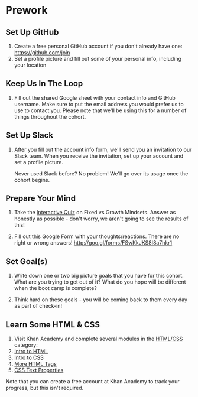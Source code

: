 # Prework

## Set Up GitHub

1. Create a free personal GitHub account if you don't already have one: https://github.com/join
1. Set a profile picture and fill out some of your personal info, including your location

## Keep Us In The Loop

1. Fill out the shared Google sheet with your contact info and GitHub username. Make sure to put the email address you would prefer us to use to contact you. Please note that we'll be using this for a number of things throughout the cohort.

## Set Up Slack

1. After you fill out the account info form, we'll send you an invitation to our Slack team. When you receive the invitation, set up your account and set a profile picture.

   Never used Slack before? No problem! We'll go over its usage once the cohort begins.

## Prepare Your Mind

1. Take the [Interactive Quiz](http://www.londonacademyofit.co.uk/learning-blog/learning/interactive-quiz-fixed-vs-growth-mindset/) on Fixed vs Growth Mindsets. Answer as honestly as possible - don't worry, we aren't going to see the results of this!

1. Fill out this Google Form with your thoughts/reactions. There are no right or wrong answers! <http://goo.gl/forms/FSwKkJKS8I8a7hkr1>

## Set Goal(s)

1. Write down one or two big picture goals that you have for this cohort. What are you trying to get out of it? What do you hope will be different when the boot camp is complete?

1. Think hard on these goals - you will be coming back to them every day as part of check-in!

## Learn Some HTML & CSS

1. Visit Khan Academy and complete several modules in the [HTML/CSS](https://www.khanacademy.org/computing/computer-programming/html-css) category:
  1. [Intro to HTML](https://www.khanacademy.org/computing/computer-programming/html-css/intro-to-html/v/making-webpages-intro)
  1. [Intro to CSS](https://www.khanacademy.org/computing/computer-programming/html-css/intro-to-css/p/css-basics)
  1. [More HTML Tags](https://www.khanacademy.org/computing/computer-programming/html-css/html-tags-continued/p/html-links)
  1. [CSS Text Properties](https://www.khanacademy.org/computing/computer-programming/html-css/css-text-properties/v/css-zen-garden)

  Note that you can create a free account at Khan Academy to track your progress, but this isn't required.
